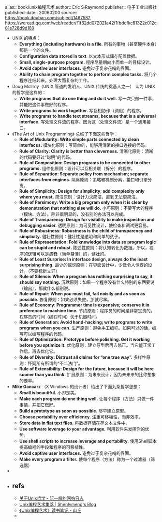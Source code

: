 alias:: book/unix编程艺术
author:: Eric S·Raymond
publisher:: 电子工业出版社
published-date:: 20060200
source:: https://book.douban.com/subject/1467587, https://weread.qq.com/web/reader/f1f32dd072021a42f1fbdefkc81322c012c81e728d9d180

- UNIX 的特点：
  - __Everything (including hardware) is a file__.
    所有的事物（甚至硬件本身）都是一个的文件。
  - __Configuration data stored in text__.
    以文本形式储存配置数据。
  - __Small, single-purpose program.__
    程序尽量朝向小而单一的目标设计。
  - __Avoid captive user interfaces.__
    避免过于复杂花哨的界面。
  - __Ability to chain program together to perform complex tasks.__
    将几个程序连结起来，处理大而复杂的工作。
- Doug McIlroy（UNIX 管道的发明人、UNIX 传统的奠基人之一） 认为 UNIX 的哲学是这样的：
  - __Write programs that do one thing and do it well.__
    写一次只做一件事，并能把这件事做好的程序。
  - __Write programs to work together.__
    写互相协作（调用）的程序。
  - __Write programs to handle text streams, because that is a universal interface.__
    写处理文件流的程序。因为这（处理文件流）是一个通用接口。
- 《The Art of Unix Programming》 总结了下面这些哲学：
  - __Rule of Modularity: Write simple parts connected by clean interfaces.__
    模块化原则：写简单的，能够用清晰的接口连接的代码。
  - __Rule of Clarity: Clarity is better than cleverness.__
    清晰化原则：清晰的代码要好过“聪明”的代码。
  - __Rule of Composition: Design programs to be connected to other programs.__
    组件化原则：设计可以互相关联（拆分）的程序。
  - __Rule of Separation: Separate policy from mechanism; separate interfaces from engines.__
    隔离原则：策略和机制分离，接口和引擎分离。
  - __Rule of Simplicity: Design for simplicity; add complexity only where you must.__
    简洁原则：设计力求简洁，直到无法更简洁。
  - __Rule of Parsimony: Write a big program only when it is clear by demonstration that nothing else will do.__
    小巧原则：不要写大的程序（模块、方法）。除非很明显的，没有别的办法可以完成。
  - __Rule of Transparency: Design for visibility to make inspection and debugging easier.__
    透明原则：为可见性设计，使检查和调试更容易。
  - __Rule of Robustness: Robustness is the child of transparency and simplicity.__
    健壮性原则：健壮性是透明和简单的孩子。
  - __Rule of Representation: Fold knowledge into data so program logic can be stupid and robust.__
    陈述性原则：将认知转化为数据。所以，程序的逻辑可以是愚蠢（简单易懂）的，健壮的。
  - __Rule of Least Surprise: In interface design, always do the least surprising thing.__
    最少的惊讶原则：在界面设计中，少做令人惊讶的设计。（不要标新立异）
  - __Rule of Silence: When a program has nothing surprising to say, it should say nothing.__
    沉默原则：如果一个程序没有什么特别的东西要说（输出），那就什么都别说。
  - __Rule of Repair: When you must fail, fail noisily and as soon as possible.__
    修复原则：如果必须失败，那就尽早。
  - __Rule of Economy: Programmer time is expensive; conserve it in preference to machine time.__
    节约原则：程序员的时间是非常宝贵的。程序员的时间（编程时间）优于机器时间。
  - __Rule of Generation: Avoid hand-hacking; write programs to write programs when you can.__
    生产原则：避免手工编程。如果可以的话，编写可以编写程序的代码。
  - __Rule of Optimization: Prototype before polishing. Get it working before you optimize it.__
    优化原则：建立原型后再去修正。当它能正常工作后，再去优化它。
  - __Rule of Diversity: Distrust all claims for “one true way”.__
    多样性原则：怀疑所有所谓的“不二法门”。
  - __Rule of Extensibility: Design for the future, because it will be here sooner than you think.__
    扩展原则：为未来设计，因为未来来的比你想象的要早。
- **Mike Gancarz** （X Windows 的设计者）给出了下面九条哲学思想：
  - __Small is beautiful.__
    小即是美。
  - __Make each program do one thing well.__
    让每个程序（方法）只做一件事情，并把它做好。
  - __Build a prototype as soon as possible.__
    尽早建立原型。
  - __Choose portability over efficiency.__
    注重可移植性，而非效率。
  - __Store data in flat text files.__
    将数据存储在存文本文件中。
  - __Use software leverage to your advantage.__
    利用软件来发挥你的优势。
  - __Use shell scripts to increase leverage and portability.__
    使用Shell脚本提高编程的手段和程序的可移植性。
  - __Avoid captive user interfaces.__
    避免过于复杂花哨的界面。
  - __Make every program a filter.__
    使每个程序（方法）称为一个过滤器（筛选器）
-
- ## refs
  - [关于Unix哲学 - 阮一峰的网络日志](https://www.ruanyifeng.com/blog/2009/06/unix_philosophy.html)
  - [Unix编程艺术集萃 | Shenlvmeng's Blog](https://shenlvmeng.github.io/blog/2021/01/29/zen-of-unix/)
  - [《Unix编程艺术》读书笔记 - 山丘](https://xiezg247.xyz/2020/02/26/Unix%E7%BC%96%E7%A8%8B%E8%89%BA%E6%9C%AF-%E8%AF%BB%E4%B9%A6%E7%AC%94%E8%AE%B0/)
  -